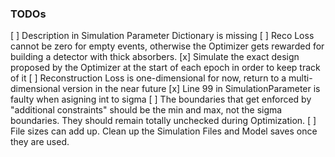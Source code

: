 ### TODOs

[ ] Description in Simulation Parameter Dictionary is missing
[ ] Reco Loss cannot be zero for empty events, otherwise the Optimizer gets rewarded for building a detector with thick absorbers.
[x] Simulate the exact design proposed by the Optimizer at the start of each epoch in order to keep track of it
[ ] Reconstruction Loss is one-dimensional for now, return to a multi-dimensional version in the near future
[x] Line 99 in SimulationParameter is faulty when asigning int to sigma
[ ] The boundaries that get enforced by "additional constraints" should be the min and max, not the sigma boundaries. They should remain totally unchecked during Optimization.
[ ] File sizes can add up. Clean up the Simulation Files and Model saves once they are used.
